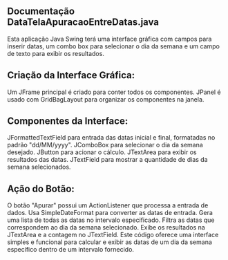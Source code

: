 Documentação DataTelaApuracaoEntreDatas.java
--------------------------------------------

Esta aplicação Java Swing terá uma interface gráfica com campos para inserir datas, um combo box para selecionar o dia da semana e um campo de texto
para exibir os resultados.

Criação da Interface Gráfica:
-----------------------------
Um JFrame principal é criado para conter todos os componentes.
JPanel é usado com GridBagLayout para organizar os componentes na janela.

Componentes da Interface:
-------------------------
JFormattedTextField para entrada das datas inicial e final, formatadas no padrão "dd/MM/yyyy".
JComboBox para selecionar o dia da semana desejado.
JButton para acionar o cálculo.
JTextArea para exibir os resultados das datas.
JTextField para mostrar a quantidade de dias da semana selecionados.

Ação do Botão:
--------------
O botão "Apurar" possui um ActionListener que processa a entrada de dados.
Usa SimpleDateFormat para converter as datas de entrada.
Gera uma lista de todas as datas no intervalo especificado.
Filtra as datas que correspondem ao dia da semana selecionado.
Exibe os resultados na JTextArea e a contagem no JTextField.
Este código oferece uma interface simples e funcional para calcular e exibir as datas de um dia da semana específico dentro de um intervalo fornecido.
